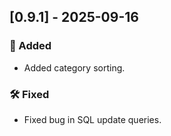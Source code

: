 ## [0.9.1] - 2025-09-16

### 🚀 Added

* Added category sorting.

### 🛠 Fixed

* Fixed bug in SQL update queries.